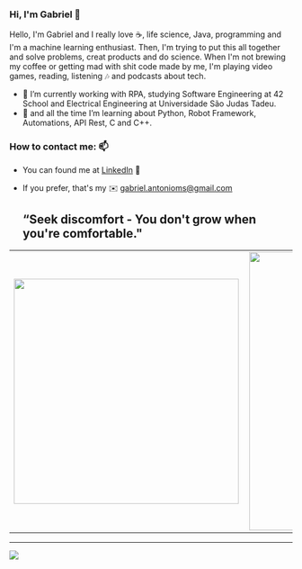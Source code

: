 ### Hi, I'm Gabriel 👋

Hello, I'm Gabriel and I really love ☕, life science, Java, programming and I'm a machine learning enthusiast. Then, I'm trying to put this all together and solve problems, creat products and do science. When I'm not brewing my coffee or getting mad with shit code made by me, I'm playing video games, reading, listening 🎶 and podcasts about tech.

- 🔭 I’m currently working with RPA, studying Software Engineering at 42 School and Electrical Engineering at Universidade São Judas Tadeu. 
- 🌱 and all the time I’m learning about Python, Robot Framework, Automations, API Rest, C and C++.

### How to contact me: 📫
- You can found me at [LinkedIn](https://www.linkedin.com/in/ga-brielm/) 📱

- If you prefer, that's my ✉️ gabriel.antonioms@gmail.com

    <h2>“Seek discomfort - You don't grow when you're comfortable."</h2>

<center>
<table>
    <tr>
        <td><img width="400px" align="left" src="https://github-readme-stats.vercel.app/api/top-langs/?username=gabrieimoreira&hide=html&layout=compact&theme=buefy" /></td>
        <td><img width="495px" align="left" src="https://github-readme-stats.vercel.app/api?username=gabrieimoreira&theme=buefy"/></td>
    </tr>   
</table>
</center>  

---

![](https://komarev.com/ghpvc/?username=gams99&color=blue&style=flat)
